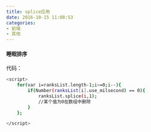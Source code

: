 ```yaml
---
title: splice应用
date: 2016-10-15 11:08:53
categories:
- 前端
- 其他
---
```


#### 睡眠排序

代码：

<!--more-->

```bash
<script>
    for(var i=ranksList.length-1;i>=0;i--){
        if(Number(ranksList[i].use_milsecond) == 0){
            ranksList.splice(i,1);
            //某个值为0在数组中删除
        }
    };

</script>
```